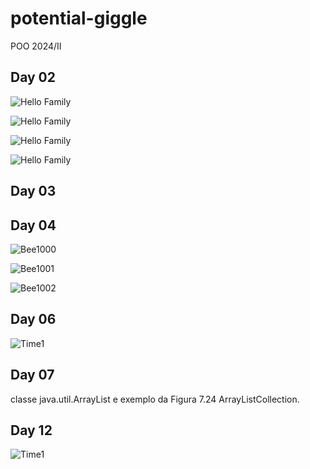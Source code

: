 # potential-giggle
POO 2024/II


## Day 02 ##
![Hello Family](http://www.plantuml.com/plantuml/proxy?cache=no&src=https://raw.githubusercontent.com/masmangan/potential-giggle/main/day02/hello1.puml )

![Hello Family](http://www.plantuml.com/plantuml/proxy?cache=no&src=https://raw.githubusercontent.com/masmangan/potential-giggle/main/day02/hello2.puml )

![Hello Family](http://www.plantuml.com/plantuml/proxy?cache=no&src=https://raw.githubusercontent.com/masmangan/potential-giggle/main/day02/hello3.puml )


![Hello Family](http://www.plantuml.com/plantuml/proxy?cache=no&src=https://raw.githubusercontent.com/masmangan/potential-giggle/main/day02/hello-family.puml )


## Day 03 ##


## Day 04 ##

![Bee1000](http://www.plantuml.com/plantuml/proxy?cache=no&src=https://raw.githubusercontent.com/masmangan/potential-giggle/main/day04/bee1000.puml )

![Bee1001](http://www.plantuml.com/plantuml/proxy?cache=no&src=https://raw.githubusercontent.com/masmangan/potential-giggle/main/day04/bee1001.puml )

![Bee1002](http://www.plantuml.com/plantuml/proxy?cache=no&src=https://raw.githubusercontent.com/masmangan/potential-giggle/main/day04/bee1002.puml )


## Day 06 ##

![Time1](http://www.plantuml.com/plantuml/proxy?cache=no&src=https://raw.githubusercontent.com/masmangan/potential-giggle/main/day06/time1.puml)

## Day 07 ##

classe java.util.ArrayList e exemplo da Figura 7.24 ArrayListCollection.

## Day 12 ##
![Time1](http://www.plantuml.com/plantuml/proxy?cache=no&src=https://raw.githubusercontent.com/masmangan/potential-giggle/main/day12/farm.puml)
